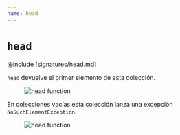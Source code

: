 ```yaml
---
name: head
---
```


# `head`

@include [signatures/head.md]

`head` devuelve el primer elemento de esta colección.

<figure class="diagram">
  <img src="../images/head.svg" alt="head function">
  <!-- <figcaption class="diagram-desc"></figcaption> -->
</figure>

En colecciones vacías esta colección lanza una excepción `NoSuchElementException`.

<figure class="diagram">
  <img src="../images/head.2.svg" alt="head function">
  <!-- <figcaption class="diagram-desc"></figcaption> -->
</figure>
